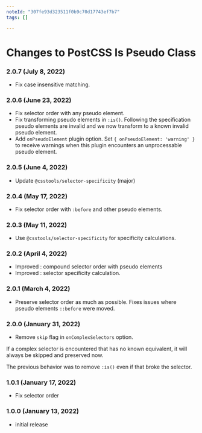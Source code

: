 ```yaml
---
noteId: "307fe93d323511f0b9c70d17743ef7b7"
tags: []

---
```


# Changes to PostCSS Is Pseudo Class

### 2.0.7 (July 8, 2022)

- Fix case insensitive matching.

### 2.0.6 (June 23, 2022)

- Fix selector order with any pseudo element.
- Fix transforming pseudo elements in `:is()`. Following the specification pseudo elements are invalid and we now transform to a known invalid pseudo element.
- Add `onPseudoElement` plugin option. Set `{ onPseudoElement: 'warning' }` to receive warnings when this plugin encounters an unprocessable pseudo element.

### 2.0.5 (June 4, 2022)

- Update `@csstools/selector-specificity` (major)

### 2.0.4 (May 17, 2022)

- Fix selector order with `:before` and other pseudo elements.

### 2.0.3 (May 11, 2022)

- Use `@csstools/selector-specificity` for specificity calculations.

### 2.0.2 (April 4, 2022)

- Improved : compound selector order with pseudo elements
- Improved : selector specificity calculation.

### 2.0.1 (March 4, 2022)

- Preserve selector order as much as possible. Fixes issues where pseudo elements `::before` were moved.

### 2.0.0 (January 31, 2022)

- Remove `skip` flag in `onComplexSelectors` option.

If a complex selector is encountered that has no known equivalent, it will always be skipped and preserved now.

The previous behavior was to remove `:is()` even if that broke the selector.

### 1.0.1 (January 17, 2022)

- Fix selector order

### 1.0.0 (January 13, 2022)

- initial release
